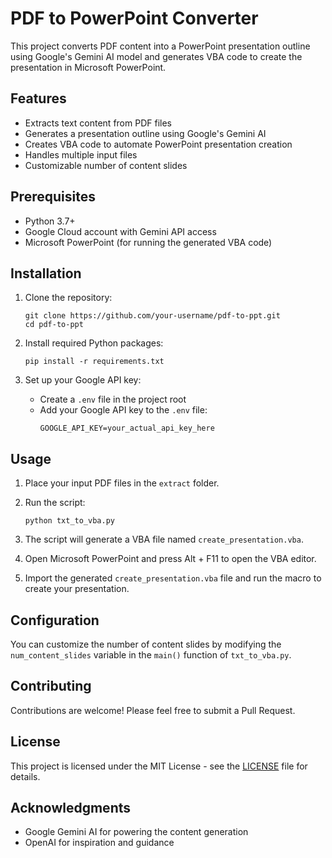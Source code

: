 # PDF to PowerPoint Converter

This project converts PDF content into a PowerPoint presentation outline using Google's Gemini AI model and generates VBA code to create the presentation in Microsoft PowerPoint.

## Features

- Extracts text content from PDF files
- Generates a presentation outline using Google's Gemini AI
- Creates VBA code to automate PowerPoint presentation creation
- Handles multiple input files
- Customizable number of content slides

## Prerequisites

- Python 3.7+
- Google Cloud account with Gemini API access
- Microsoft PowerPoint (for running the generated VBA code)

## Installation

1. Clone the repository:
   ```
   git clone https://github.com/your-username/pdf-to-ppt.git
   cd pdf-to-ppt
   ```

2. Install required Python packages:
   ```
   pip install -r requirements.txt
   ```

3. Set up your Google API key:
   - Create a `.env` file in the project root
   - Add your Google API key to the `.env` file:
     ```
     GOOGLE_API_KEY=your_actual_api_key_here
     ```

## Usage

1. Place your input PDF files in the `extract` folder.

2. Run the script:
   ```
   python txt_to_vba.py
   ```

3. The script will generate a VBA file named `create_presentation.vba`.

4. Open Microsoft PowerPoint and press Alt + F11 to open the VBA editor.

5. Import the generated `create_presentation.vba` file and run the macro to create your presentation.

## Configuration

You can customize the number of content slides by modifying the `num_content_slides` variable in the `main()` function of `txt_to_vba.py`.

## Contributing

Contributions are welcome! Please feel free to submit a Pull Request.

## License

This project is licensed under the MIT License - see the [LICENSE](LICENSE) file for details.

## Acknowledgments

- Google Gemini AI for powering the content generation
- OpenAI for inspiration and guidance
